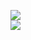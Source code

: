 [![](https://img.shields.io/badge/Made%20With-Github%20Spray-lightgrey.svg?style=for-the-badge&logo=github)](https://github.com/Annihil/github-spray#30758)  
[![](https://i.imgur.com/2DrTn0Z.gif)](https://github.com/Annihil/github-spray)